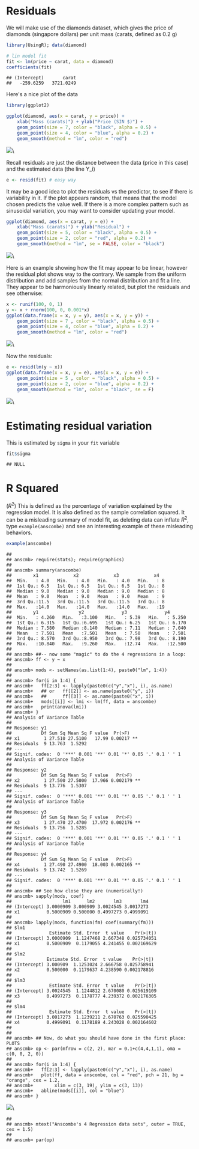 # Residuals

We will make use of the diamonds dataset, which gives the price of diamonds (singapore dollars) per unit mass (carats, defined as 0.2 g)


```r
library(UsingR); data(diamond)
```


```r
# lin model fit
fit <- lm(price ~ carat, data = diamond)
coefficients(fit)
```

```
## (Intercept)       carat 
##   -259.6259   3721.0249
```

Here's a nice plot of the data


```r
library(ggplot2)

ggplot(diamond, aes(x = carat, y = price)) +
    xlab("Mass (carats)") + ylab("Price (SIN $)") + 
    geom_point(size = 7, color = "black", alpha = 0.5) + 
    geom_point(size = 4, color = "blue", alpha = 0.2) + 
    geom_smooth(method = "lm", color = "red")
```

![](residuals_files/figure-html/unnamed-chunk-3-1.png)\

Recall residuals are just the distance between the data (price in this case) and the estimated data (the line Y_i) 


```r
e <- resid(fit) # easy way
```

It may be a good idea to plot the residuals vs the predictor, to see if there is variability in it. If the plot appears random, that means that the model chosen predicts the value well. If there is a more complex pattern such as sinusoidal variation, you may want to consider updating your model.


```r
ggplot(diamond, aes(x = carat, y = e)) +
    xlab("Mass (carats)") + ylab("Residual") + 
    geom_point(size = 5, color = "black", alpha = 0.5) + 
    geom_point(size = 2, color = "red", alpha = 0.2) +
    geom_smooth(method = "lm", se = FALSE, color = "black")
```

![](residuals_files/figure-html/unnamed-chunk-5-1.png)\

Here is an example showing how the fit may appear to be linear, however the residual plot shows way to the contrary. We sample from the uniform distribution and add samples from the normal distribution and fit a line. They appear to be harmoniously linearly related, but plot the residuals and see otherwise:


```r
x <- runif(100, 0, 1)
y <- x + rnorm(100, 0, 0.001*x)
ggplot(data.frame(x = x, y = y), aes(x = x, y = y)) +
    geom_point(size = 7 , color = "black", alpha = 0.5) + 
    geom_point(size = 4, color = "blue", alpha = 0.2) + 
    geom_smooth(method = "lm", color = "red")
```

![](residuals_files/figure-html/unnamed-chunk-6-1.png)\

Now the residuals:


```r
e <- resid(lm(y ~ x))
ggplot(data.frame(x = x, y = e), aes(x = x, y = e)) +
    geom_point(size = 5 , color = "black", alpha = 0.5) + 
    geom_point(size = 2, color = "blue", alpha = 0.2) + 
    geom_smooth(method = "lm", color = "black", se = F)
```

![](residuals_files/figure-html/unnamed-chunk-7-1.png)\


# Estimating residual variation

This is estimated by `sigma` in your `fit` variable


```r
fit$sigma
```

```
## NULL
```

# R Squared

($R^2$) This is defined as the percentage of variation explained by the regression model. It is also defined as the sample correlation squared. It can be a misleading summary of model fit, as deleting data can inflate $R^2$, type `example(anscombe)` and see an interesting example of these misleading behaviors.


```r
example(anscombe)
```

```
## 
## anscmb> require(stats); require(graphics)
## 
## anscmb> summary(anscombe)
##        x1             x2             x3             x4    
##  Min.   : 4.0   Min.   : 4.0   Min.   : 4.0   Min.   : 8  
##  1st Qu.: 6.5   1st Qu.: 6.5   1st Qu.: 6.5   1st Qu.: 8  
##  Median : 9.0   Median : 9.0   Median : 9.0   Median : 8  
##  Mean   : 9.0   Mean   : 9.0   Mean   : 9.0   Mean   : 9  
##  3rd Qu.:11.5   3rd Qu.:11.5   3rd Qu.:11.5   3rd Qu.: 8  
##  Max.   :14.0   Max.   :14.0   Max.   :14.0   Max.   :19  
##        y1               y2              y3              y4        
##  Min.   : 4.260   Min.   :3.100   Min.   : 5.39   Min.   : 5.250  
##  1st Qu.: 6.315   1st Qu.:6.695   1st Qu.: 6.25   1st Qu.: 6.170  
##  Median : 7.580   Median :8.140   Median : 7.11   Median : 7.040  
##  Mean   : 7.501   Mean   :7.501   Mean   : 7.50   Mean   : 7.501  
##  3rd Qu.: 8.570   3rd Qu.:8.950   3rd Qu.: 7.98   3rd Qu.: 8.190  
##  Max.   :10.840   Max.   :9.260   Max.   :12.74   Max.   :12.500  
## 
## anscmb> ##-- now some "magic" to do the 4 regressions in a loop:
## anscmb> ff <- y ~ x
## 
## anscmb> mods <- setNames(as.list(1:4), paste0("lm", 1:4))
## 
## anscmb> for(i in 1:4) {
## anscmb+   ff[2:3] <- lapply(paste0(c("y","x"), i), as.name)
## anscmb+   ## or   ff[[2]] <- as.name(paste0("y", i))
## anscmb+   ##      ff[[3]] <- as.name(paste0("x", i))
## anscmb+   mods[[i]] <- lmi <- lm(ff, data = anscombe)
## anscmb+   print(anova(lmi))
## anscmb+ }
## Analysis of Variance Table
## 
## Response: y1
##           Df Sum Sq Mean Sq F value  Pr(>F)   
## x1         1 27.510 27.5100   17.99 0.00217 **
## Residuals  9 13.763  1.5292                   
## ---
## Signif. codes:  0 '***' 0.001 '**' 0.01 '*' 0.05 '.' 0.1 ' ' 1
## Analysis of Variance Table
## 
## Response: y2
##           Df Sum Sq Mean Sq F value   Pr(>F)   
## x2         1 27.500 27.5000  17.966 0.002179 **
## Residuals  9 13.776  1.5307                    
## ---
## Signif. codes:  0 '***' 0.001 '**' 0.01 '*' 0.05 '.' 0.1 ' ' 1
## Analysis of Variance Table
## 
## Response: y3
##           Df Sum Sq Mean Sq F value   Pr(>F)   
## x3         1 27.470 27.4700  17.972 0.002176 **
## Residuals  9 13.756  1.5285                    
## ---
## Signif. codes:  0 '***' 0.001 '**' 0.01 '*' 0.05 '.' 0.1 ' ' 1
## Analysis of Variance Table
## 
## Response: y4
##           Df Sum Sq Mean Sq F value   Pr(>F)   
## x4         1 27.490 27.4900  18.003 0.002165 **
## Residuals  9 13.742  1.5269                    
## ---
## Signif. codes:  0 '***' 0.001 '**' 0.01 '*' 0.05 '.' 0.1 ' ' 1
## 
## anscmb> ## See how close they are (numerically!)
## anscmb> sapply(mods, coef)
##                   lm1      lm2       lm3       lm4
## (Intercept) 3.0000909 3.000909 3.0024545 3.0017273
## x1          0.5000909 0.500000 0.4997273 0.4999091
## 
## anscmb> lapply(mods, function(fm) coef(summary(fm)))
## $lm1
##              Estimate Std. Error  t value    Pr(>|t|)
## (Intercept) 3.0000909  1.1247468 2.667348 0.025734051
## x1          0.5000909  0.1179055 4.241455 0.002169629
## 
## $lm2
##             Estimate Std. Error  t value    Pr(>|t|)
## (Intercept) 3.000909  1.1253024 2.666758 0.025758941
## x2          0.500000  0.1179637 4.238590 0.002178816
## 
## $lm3
##              Estimate Std. Error  t value    Pr(>|t|)
## (Intercept) 3.0024545  1.1244812 2.670080 0.025619109
## x3          0.4997273  0.1178777 4.239372 0.002176305
## 
## $lm4
##              Estimate Std. Error  t value    Pr(>|t|)
## (Intercept) 3.0017273  1.1239211 2.670763 0.025590425
## x4          0.4999091  0.1178189 4.243028 0.002164602
## 
## 
## anscmb> ## Now, do what you should have done in the first place: PLOTS
## anscmb> op <- par(mfrow = c(2, 2), mar = 0.1+c(4,4,1,1), oma =  c(0, 0, 2, 0))
## 
## anscmb> for(i in 1:4) {
## anscmb+   ff[2:3] <- lapply(paste0(c("y","x"), i), as.name)
## anscmb+   plot(ff, data = anscombe, col = "red", pch = 21, bg = "orange", cex = 1.2,
## anscmb+        xlim = c(3, 19), ylim = c(3, 13))
## anscmb+   abline(mods[[i]], col = "blue")
## anscmb+ }
```

![](residuals_files/figure-html/unnamed-chunk-9-1.png)\

```
## 
## anscmb> mtext("Anscombe's 4 Regression data sets", outer = TRUE, cex = 1.5)
## 
## anscmb> par(op)
```
